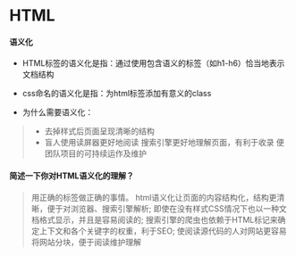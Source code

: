 # HTML
#### 语义化

* HTML标签的语义化是指：通过使用包含语义的标签（如h1-h6）恰当地表示文档结构

* css命名的语义化是指：为html标签添加有意义的class

* 为什么需要语义化：

> * 去掉样式后页面呈现清晰的结构
> * 盲人使用读屏器更好地阅读
> 搜索引擎更好地理解页面，有利于收录
> 便团队项目的可持续运作及维护

#### 简述一下你对HTML语义化的理解？

> 用正确的标签做正确的事情。
> html语义化让页面的内容结构化，结构更清晰，便于对浏览器、搜索引擎解析;
> 即使在没有样式CSS情况下也以一种文档格式显示，并且是容易阅读的;
> 搜索引擎的爬虫也依赖于HTML标记来确定上下文和各个关键字的权重，利于SEO;
> 使阅读源代码的人对网站更容易将网站分块，便于阅读维护理解
